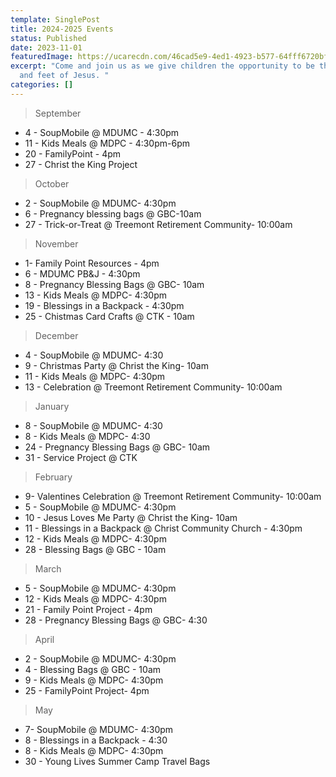 ```yaml
---
template: SinglePost
title: 2024-2025 Events
status: Published
date: 2023-11-01
featuredImage: https://ucarecdn.com/46cad5e9-4ed1-4923-b577-64fff6720bf0/
excerpt: "Come and join us as we give children the opportunity to be the hands
  and feet of Jesus. "
categories: []
---
```

> September

* 4 - SoupMobile @ MDUMC - 4:30pm
* 11 - Kids Meals @ MDPC - 4:30pm-6pm
* 20 - FamilyPoint - 4pm
* 27 - Christ the King Project

> October

* 2 - SoupMobile @ MDUMC- 4:30pm
* 6 - Pregnancy blessing bags @ GBC-10am
* 27 - Trick-or-Treat @ Treemont Retirement Community- 10:00am  

> November

* 1-  Family Point Resources - 4pm
* 6 - MDUMC PB&J - 4:30pm
* 8 - Pregnancy Blessing Bags @ GBC- 10am
* 13 - Kids Meals @ MDPC- 4:30pm
* 19 - Blessings in a Backpack - 4:30pm
* 25 - Chistmas Card Crafts @ CTK - 10am

> December

* 4 -  SoupMobile @ MDUMC- 4:30  
* 9 - Christmas Party @ Christ the King- 10am
* 11 - Kids Meals @ MDPC- 4:30pm
* 13 - Celebration @ Treemont Retirement Community- 10:00am 

> January

* 8 - SoupMobile @ MDUMC- 4:30 
* 8 - Kids Meals @ MDPC- 4:30 
* 24 - Pregnancy Blessing Bags @ GBC- 10am
* 31 - Service Project @ CTK

> February 

* 9- Valentines Celebration @ Treemont Retirement Community- 10:00am 
* 5 - SoupMobile @ MDUMC- 4:30pm 
* 10 - Jesus Loves Me Party @ Christ the King- 10am
* 11 - Blessings in a Backpack @ Christ Community Church - 4:30pm
* 12 - Kids Meals @ MDPC- 4:30pm 
* 28 - Blessing Bags @ GBC - 10am

> March

* 5 - SoupMobile @ MDUMC- 4:30pm 
* 12 - Kids Meals @ MDPC- 4:30pm
* 21 - Family Point Project - 4pm
* 28 - Pregnancy Blessing Bags @ GBC- 4:30

> April

* 2 - SoupMobile @ MDUMC- 4:30pm 
* 4 - Blessing Bags @ GBC - 10am
* 9 - Kids Meals @ MDPC- 4:30pm
* 25 - FamilyPoint Project- 4pm

> May

* 7- SoupMobile @ MDUMC- 4:30pm
* 8 - Blessings in a Backpack - 4:30 
* 8 - Kids Meals @ MDPC- 4:30pm
* 30 - Young Lives Summer Camp Travel Bags
